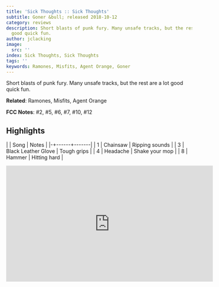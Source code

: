 ```yaml
---
title: 'Sick Thoughts :: Sick Thoughts'
subtitle: Goner &bull; released 2018-10-12
category: reviews
description: Short blasts of punk fury. Many unsafe tracks, but the rest are a lot
  good quick fun.
author: jclacking
image:
  src: ''
index: Sick Thoughts, Sick Thoughts
tags: ''
keywords: Ramones, Misfits, Agent Orange, Goner
---
```

Short blasts of punk fury. Many unsafe tracks, but the rest are a lot good quick fun.<!--more-->

**Related**: Ramones, Misfits, Agent Orange

**FCC Notes**: #2, #5, #6, #7, #10, #12

## Highlights

| | Song | Notes |
|-+------+-------|
| 1 | Chainsaw | Ripping sounds |
| 3 | Black Leather Glove | Tough grips |
| 4 | Headache | Shake your mop |
| 8 | Hammer | Hitting hard |

<div class="tlo-detail-video"><iframe width="560" height="315" src="https://www.youtube.com/embed/FlOpiLZd_z8" frameborder="0" allow="autoplay; encrypted-media" allowfullscreen></iframe></div>

